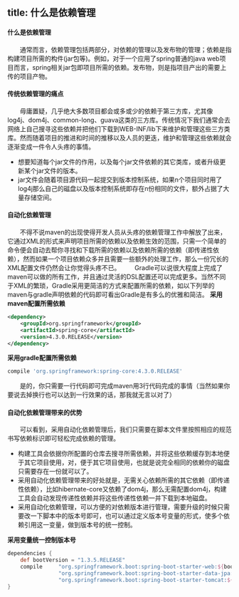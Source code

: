 title: 什么是依赖管理
---

#### 什么是依赖管理
　　通常而言，依赖管理包括两部分，对依赖的管理以及发布物的管理；依赖是指构建项目所需的构件(jar包等)。例如，对于一个应用了spring普通的java web项目而言，spring相关jar包即项目所需的依赖。发布物，则是指项目产出的需要上传的项目产物。
   
#### 传统依赖管理的痛点　　
　　毋庸置疑，几乎绝大多数项目都会或多或少的依赖于第三方库，尤其像log4j、dom4j、common-long、guava这类的三方库。传统情况下我们通常会去网络上自己搜寻这些依赖并把他们下载到WEB-INF/lib下来维护和管理这些三方类库。然而随着项目的推进和时间的推移以及人员的更迭，维护和管理这些依赖就会逐渐变成一件令人头疼的事情。

- 想要知道每个jar文件的作用，以及每个jar文件依赖的其它类库，或者升级更新某个jar文件的版本。
- jar文件会随着项目源代码一起提交到版本控制系统，如果n个项目同时用了log4j那么自己的磁盘以及版本控制系统即存在n份相同的文件，额外占据了大量存储空间。

#### 自动化依赖管理
　　不得不说maven的出现使得开发人员从头疼的依赖管理工作中解放了出来，它通过XML的形式来声明项目所需的依赖以及依赖生效的范围，只需一个简单的命令便会自动去帮你寻找和下载所需的依赖以及依赖所需的依赖（即传递性依赖），然而如果一个项目依赖众多并且需要一些额外的处理工作，那么一份冗长的XML配置文件仍然会让你觉得头疼不已。
　　Gradle可以说很大程度上完成了maven可以做的所有工作，并且通过灵活的DSL配置还可以完成更多。当然不同于XML的繁琐，Gradle采用更简洁的方式来配置所需的依赖，如以下列举的maven与gradle声明依赖的代码即可看出Gradle是有多么的优雅和简洁。
**采用maven配置所需依赖**
```xml
<dependency>
    <groupId>org.springframework</groupId>
    <artifactId>spring-core</artifactId>
    <version>4.3.0.RELEASE</version>
</dependency>
```
**采用gradle配置所需依赖**
```groovy	
compile 'org.springframework:spring-core:4.3.0.RELEASE'
```
　　是的，你只需要一行代码即可完成maven用3行代码完成的事情（当然如果你要说去掉换行也可以达到一行效果的话，那我就无言以对了）
#### 自动化依赖管理带来的优势
　　可以看到，采用自动化依赖管理后，我们只需要在脚本文件里按照相应的规范书写依赖标识即可轻松完成依赖的管理。
  
- 构建工具会依据你所配置的仓库去搜寻所需依赖，并将这些依赖缓存到本地便于其它项目使用，对，便于其它项目使用，也就是说完全相同的依赖你的磁盘只需要存在一份就可以了。
- 采用自动化依赖管理带来的好处就是，无需关心依赖所需的其它依赖（即传递性依赖），比如hibernate-core又依赖了dom4j，那么无需配置dom4j，构建工具会自动发现传递性依赖并将这些传递性依赖一并下载到本地磁盘。
- 采用自动化依赖管理，可以方便的对依赖版本进行管理，需要升级的时候只需要改一下脚本中的版本号即可，也可以通过定义版本号变量的形式，使多个依赖引用这一变量，做到版本号的统一控制。
  
**采用变量统一控制版本号**
```groovy
dependencies {
	def bootVersion = "1.3.5.RELEASE"
    compile     "org.springframework.boot:spring-boot-starter-web:${bootVersion}",  
                "org.springframework.boot:spring-boot-starter-data-jpa:${bootVersion}",
                "org.springframework.boot:spring-boot-starter-tomcat:${bootVersion}"
}
```